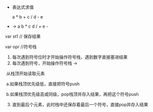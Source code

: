 - 表达式求值

  a * b + c / d - e

- ->  a b * c d / + e -

var st1 // 保存结果

var opr //符号栈

1. 每次遇到符号位时才开始操作符号栈，遇到数字直接塞进结果
2. 每次遇到符号，开始操作符号栈 ->

​       从栈顶开始读取元素

​         a.如果栈顶优先级低，直接把符号push

​         b.如果栈顶优先级高或同级，pop栈顶并存入结果，再把这个符号push

3. 直到最后个元素，此时栈中还保存着最后一个符号，直接pop并存入结果

​       